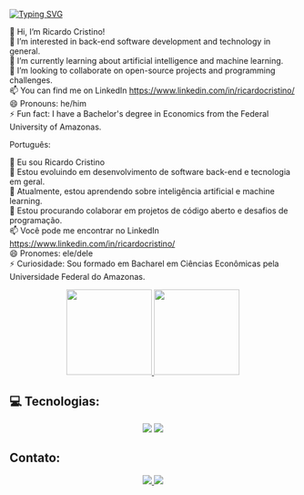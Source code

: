 [![Typing SVG](https://readme-typing-svg.herokuapp.com/?color=0E8AE6&size=35&center=true&vCenter=true&width=1000&lines=👋+Oi,+seja+bem+vindo+ao+meu+perfil!+:%29)](https://git.io/typing-svg)

👋 Hi, I’m Ricardo Cristino!  
👀 I’m interested in back-end software development and technology in general.  
🌱 I’m currently learning about artificial intelligence and machine learning.  
💞️ I’m looking to collaborate on open-source projects and programming challenges.  
📫 You can find me on LinkedIn https://www.linkedin.com/in/ricardocristino/  
😄 Pronouns: he/him  
⚡ Fun fact: I have a Bachelor's degree in Economics from the Federal University of Amazonas.  

Português:

👋 Eu sou Ricardo Cristino  
👀 Estou evoluindo em desenvolvimento de software back-end e tecnologia em geral.  
🌱 Atualmente, estou aprendendo sobre inteligência artificial e machine learning.  
💞️ Estou procurando colaborar em projetos de código aberto e desafios de programação.  
📫 Você pode me encontrar no LinkedIn https://www.linkedin.com/in/ricardocristino/  
😄 Pronomes: ele/dele  
⚡ Curiosidade: Sou formado em Bacharel em Ciências Econômicas pela Universidade Federal do Amazonas.  





<div align="center">
  <a href="https://github.com/cristinoricardo">
    <img height="150em" src="https://github-readme-stats.vercel.app/api?username=cristinoricardo&show_icons=true&theme=dracula&include_all_commits=true&count_private=true"/>
    <img height="150em" src="https://github-readme-stats.vercel.app/api/top-langs/?username=cristinoricardo&layout=compact&langs_count=7&theme=dracula"/>
  </a>
</div>

## 💻 Tecnologias:

<div align="center">
  
  <img src="https://img.shields.io/badge/Python-3776AB?style=for-the-badge&logo=python&logoColor=white"/>
  <img src="https://img.shields.io/badge/MySQL-00000F?style=for-the-badge&logo=mysql&logoColor=white"/>
  
</div>

## Contato:

<div align="center">
  <a href="cristinoricardo2@gmail.com">
      <img class="mail" src="https://img.shields.io/badge/Gmail-D14836?style=for-the-badge&logo=gmail&logoColor=white"/>
  </a>
  <a href="https://www.linkedin.com/in/ricardocristino/">
      <img src="https://img.shields.io/badge/LinkedIn-0077B5?style=for-the-badge&logo=linkedin&logoColor=white">
  </a>
</div>
